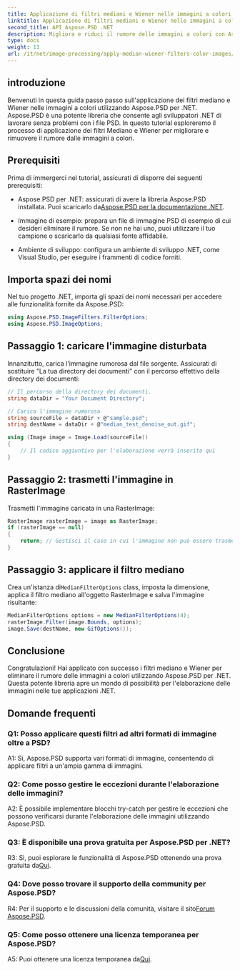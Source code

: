```yaml
---
title: Applicazione di filtri mediani e Wiener nelle immagini a colori con Aspose.PSD per .NET
linktitle: Applicazione di filtri mediani e Wiener nelle immagini a colori con Aspose.PSD per .NET
second_title: API Aspose.PSD .NET
description: Migliora e riduci il rumore delle immagini a colori con Aspose.PSD per .NET utilizzando i filtri mediani e Wiener. Guida passo passo per un'elaborazione delle immagini senza interruzioni.
type: docs
weight: 11
url: /it/net/image-processing/apply-median-wiener-filters-color-images/
---
```

## introduzione

Benvenuti in questa guida passo passo sull'applicazione dei filtri mediano e Wiener nelle immagini a colori utilizzando Aspose.PSD per .NET. Aspose.PSD è una potente libreria che consente agli sviluppatori .NET di lavorare senza problemi con i file PSD. In questo tutorial esploreremo il processo di applicazione dei filtri Mediano e Wiener per migliorare e rimuovere il rumore dalle immagini a colori.

## Prerequisiti

Prima di immergerci nel tutorial, assicurati di disporre dei seguenti prerequisiti:

-  Aspose.PSD per .NET: assicurati di avere la libreria Aspose.PSD installata. Puoi scaricarlo da[Aspose.PSD per la documentazione .NET](https://reference.aspose.com/psd/net/).

- Immagine di esempio: prepara un file di immagine PSD di esempio di cui desideri eliminare il rumore. Se non ne hai uno, puoi utilizzare il tuo campione o scaricarlo da qualsiasi fonte affidabile.

- Ambiente di sviluppo: configura un ambiente di sviluppo .NET, come Visual Studio, per eseguire i frammenti di codice forniti.

## Importa spazi dei nomi

Nel tuo progetto .NET, importa gli spazi dei nomi necessari per accedere alle funzionalità fornite da Aspose.PSD:

```csharp
using Aspose.PSD.ImageFilters.FilterOptions;
using Aspose.PSD.ImageOptions;
```

## Passaggio 1: caricare l'immagine disturbata

Innanzitutto, carica l'immagine rumorosa dal file sorgente. Assicurati di sostituire "La tua directory dei documenti" con il percorso effettivo della directory dei documenti:

```csharp
// Il percorso della directory dei documenti.
string dataDir = "Your Document Directory";

// Carica l'immagine rumorosa
string sourceFile = dataDir + @"sample.psd";
string destName = dataDir + @"median_test_denoise_out.gif";

using (Image image = Image.Load(sourceFile))
{
    // Il codice aggiuntivo per l'elaborazione verrà inserito qui
}
```

## Passaggio 2: trasmetti l'immagine in RasterImage

Trasmetti l'immagine caricata in una RasterImage:

```csharp
RasterImage rasterImage = image as RasterImage;
if (rasterImage == null)
{
    return; // Gestisci il caso in cui l'immagine non può essere trasmessa a RasterImage
}
```

## Passaggio 3: applicare il filtro mediano

 Crea un'istanza di`MedianFilterOptions` class, imposta la dimensione, applica il filtro mediano all'oggetto RasterImage e salva l'immagine risultante:

```csharp
MedianFilterOptions options = new MedianFilterOptions(4);
rasterImage.Filter(image.Bounds, options);
image.Save(destName, new GifOptions());
```

## Conclusione

Congratulazioni! Hai applicato con successo i filtri mediano e Wiener per eliminare il rumore delle immagini a colori utilizzando Aspose.PSD per .NET. Questa potente libreria apre un mondo di possibilità per l'elaborazione delle immagini nelle tue applicazioni .NET.

## Domande frequenti

### Q1: Posso applicare questi filtri ad altri formati di immagine oltre a PSD?

A1: Sì, Aspose.PSD supporta vari formati di immagine, consentendo di applicare filtri a un'ampia gamma di immagini.

### Q2: Come posso gestire le eccezioni durante l'elaborazione delle immagini?

A2: È possibile implementare blocchi try-catch per gestire le eccezioni che possono verificarsi durante l'elaborazione delle immagini utilizzando Aspose.PSD.

### Q3: È disponibile una prova gratuita per Aspose.PSD per .NET?

 R3: Sì, puoi esplorare le funzionalità di Aspose.PSD ottenendo una prova gratuita da[Qui](https://releases.aspose.com/).

### Q4: Dove posso trovare il supporto della community per Aspose.PSD?

 R4: Per il supporto e le discussioni della comunità, visitare il sito[Forum Aspose.PSD](https://forum.aspose.com/c/psd/34).

### Q5: Come posso ottenere una licenza temporanea per Aspose.PSD?

 A5: Puoi ottenere una licenza temporanea da[Qui](https://purchase.aspose.com/temporary-license/).
